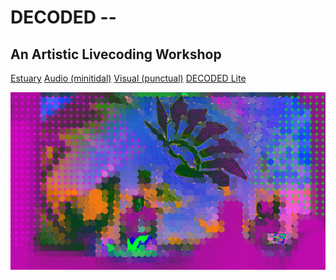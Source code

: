 <!-- # 💻 -->

<h1 id="cover-heading">
  DECODED --
</h1>
<h2 id="cover-heading">
  An Artistic Livecoding Workshop
</h2>

[Estuary](estuary/README.md)
[Audio (minitidal)](minitidal/README.md)
[Visual (punctual)](punctual/README.md)
[DECODED Lite](lite/README.md)

<!-- background image -->
![](assets/images/antonio_3_background.png)

